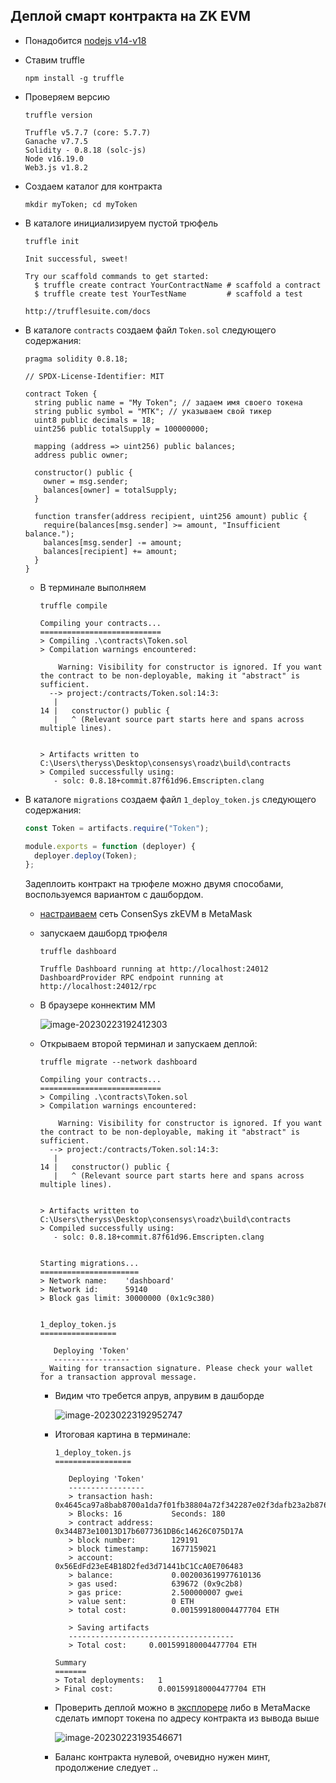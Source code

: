 ## Деплой смарт контракта на ZK EVM

- Понадобится [nodejs v14-v18](https://trufflesuite.com/docs/truffle/how-to/install/#install-nodejs)

- Ставим truffle

  `npm install -g truffle`

- Проверяем версию

  `truffle version`

  ```
  Truffle v5.7.7 (core: 5.7.7)
  Ganache v7.7.5
  Solidity - 0.8.18 (solc-js)
  Node v16.19.0
  Web3.js v1.8.2
  ```

- Создаем каталог для контракта

  `mkdir myToken; cd myToken`

- В каталоге инициализируем пустой трюфель

  `truffle init`

  ```
  Init successful, sweet!
  
  Try our scaffold commands to get started:
    $ truffle create contract YourContractName # scaffold a contract
    $ truffle create test YourTestName         # scaffold a test
  
  http://trufflesuite.com/docs
  ```

- В каталоге `contracts` создаем файл `Token.sol` следующего содержания:

  ```solidity
  pragma solidity 0.8.18;
  
  // SPDX-License-Identifier: MIT
  
  contract Token {
    string public name = "My Token"; // задаем имя своего токена
    string public symbol = "MTK"; // указываем свой тикер
    uint8 public decimals = 18;
    uint256 public totalSupply = 100000000;
  
    mapping (address => uint256) public balances;
    address public owner;
  
    constructor() public {
      owner = msg.sender;
      balances[owner] = totalSupply;
    }
  
    function transfer(address recipient, uint256 amount) public {
      require(balances[msg.sender] >= amount, "Insufficient balance.");
      balances[msg.sender] -= amount;
      balances[recipient] += amount;
    }
  }
  ```

  - В терминале выполняем

    `truffle compile`

    ```
    Compiling your contracts...
    ===========================
    > Compiling .\contracts\Token.sol
    > Compilation warnings encountered:
    
        Warning: Visibility for constructor is ignored. If you want the contract to be non-deployable, making it "abstract" is sufficient.
      --> project:/contracts/Token.sol:14:3:
       |
    14 |   constructor() public {
       |   ^ (Relevant source part starts here and spans across multiple lines).
    
    
    > Artifacts written to C:\Users\theryss\Desktop\consensys\roadz\build\contracts
    > Compiled successfully using:
       - solc: 0.8.18+commit.87f61d96.Emscripten.clang
    ```

- В каталоге `migrations` создаем файл `1_deploy_token.js` следующего содержания:

  ```javascript
  const Token = artifacts.require("Token");
  
  module.exports = function (deployer) {
    deployer.deploy(Token);
  };
  ```

  Задеплоить контракт на трюфеле можно двумя способами, воспользуемся вариантом с дашбордом.

  - [настраиваем](https://docs.zkevm.consensys.net/get-started/configure-metamask) сеть ConsenSys zkEVM в MetaMask

  - запускаем дашборд трюфеля

    `truffle dashboard`

    ```
    Truffle Dashboard running at http://localhost:24012
    DashboardProvider RPC endpoint running at http://localhost:24012/rpc
    ```

  - В браузере коннектим MM 

    ![image-20230223192412303](assets/image-20230223192412303.png)

  - Открываем второй терминал и запускаем деплой:

    `truffle migrate --network dashboard`

    ```
    Compiling your contracts...
    ===========================
    > Compiling .\contracts\Token.sol
    > Compilation warnings encountered:
    
        Warning: Visibility for constructor is ignored. If you want the contract to be non-deployable, making it "abstract" is sufficient.
      --> project:/contracts/Token.sol:14:3:
       |
    14 |   constructor() public {
       |   ^ (Relevant source part starts here and spans across multiple lines).
    
    
    > Artifacts written to C:\Users\theryss\Desktop\consensys\roadz\build\contracts
    > Compiled successfully using:
       - solc: 0.8.18+commit.87f61d96.Emscripten.clang
    
    
    Starting migrations...
    ======================
    > Network name:    'dashboard'
    > Network id:      59140
    > Block gas limit: 30000000 (0x1c9c380)
    
    
    1_deploy_token.js
    =================
    
       Deploying 'Token'
       -----------------
    _ Waiting for transaction signature. Please check your wallet for a transaction approval message.
    ```

    - Видим что требется апрув, апрувим в дашборде

      ![image-20230223192952747](assets/image-20230223192952747.png)

    - Итоговая картина в терминале:

      ```
      1_deploy_token.js
      =================
      
         Deploying 'Token'
         -----------------
         > transaction hash:    0x4645ca97a8bab8700a1da7f01fb38804a72f342287e02f3dafb23a2b876ef925sage.
         > Blocks: 16           Seconds: 180
         > contract address:    0x344B73e10013D17b6077361DB6c14626C075D17A
         > block number:        129191
         > block timestamp:     1677159021
         > account:             0x56EdFd23eE4B18D2fed3d71441bC1CcA0E706483
         > balance:             0.002003619977610136
         > gas used:            639672 (0x9c2b8)
         > gas price:           2.500000007 gwei
         > value sent:          0 ETH
         > total cost:          0.001599180004477704 ETH
      
         > Saving artifacts
         -------------------------------------
         > Total cost:     0.001599180004477704 ETH
      
      Summary
      =======
      > Total deployments:   1
      > Final cost:          0.001599180004477704 ETH
      ```

    - Проверить деплой можно в [эксплорере](https://explorer.goerli.zkevm.consensys.net/) либо в МетаМаске сделать импорт токена по адресу контракта из вывода выше

      ![image-20230223193546671](assets/image-20230223193546671.png)

    - Баланс контракта нулевой, очевидно нужен минт, продолжение следует .. 

